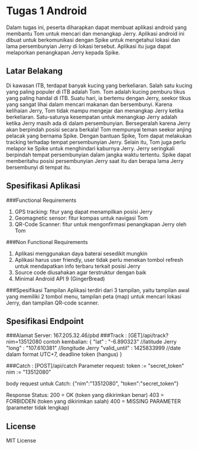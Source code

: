 # Tugas 1 Android

Dalam tugas ini, peserta diharapkan dapat membuat aplikasi android yang membantu Tom untuk mencari dan menangkap Jerry. Aplikasi android ini dibuat untuk berkomunikasi dengan Spike untuk mengetahui lokasi dan lama persembunyian Jerry di lokasi tersebut. Aplikasi itu juga dapat melaporkan penangkapan Jerry kepada Spike.

## Latar Belakang

Di kawasan ITB, terdapat banyak kucing yang berkeliaran. Salah satu kucing yang paling populer di ITB adalah Tom. Tom adalah kucing pemburu tikus yang paling handal di ITB. Suatu hari, ia bertemu dengan Jerry, seekor tikus yang sangat lihai dalam mencari makanan dan bersembunyi. Karena kelihaian Jerry, Tom tidak mampu mengejar dan menangkap Jerry ketika berkeliaran. Satu-satunya kesempatan untuk menangkap Jerry adalah ketika Jerry masih ada di dalam persembunyian. Bersegeralah karena Jerry akan berpindah posisi secara berkala! 
Tom mempunyai teman seekor anjing pelacak yang bernama Spike. Dengan bantuan Spike, Tom dapat melakukan tracking terhadap tempat persembunyian Jerry. Selain itu, Tom juga perlu melapor ke Spike untuk menghindari kaburnya Jerry. Jerry seringkali berpindah tempat persembunyian dalam jangka waktu tertentu. Spike dapat memberitahu posisi persembunyian Jerry saat itu dan berapa lama Jerry bersembunyi di tempat itu.

## Spesifikasi Aplikasi

###Functional Requirements
1. GPS tracking: fitur yang dapat menampilkan posisi Jerry
2. Geomagnetic sensor: fitur kompas untuk navigasi Tom
3. QR-Code Scanner: fitur untuk mengonfirmasi penangkapan Jerry oleh Tom

###Non Functional Requirements
1. Aplikasi menggunakan daya baterai sesedikit mungkin
2. Aplikasi harus user friendly, user tidak perlu menekan tombol refresh untuk mendapatkan info terbaru terkait posisi Jerry
3. Source code diusahakan agar terstruktur dengan baik
4. Minimal Android API 9 (GingerBread)

###Spesifikasi Tampilan
Aplikasi terdiri dari 3 tampilan, yaitu tampilan awal yang memiliki 2 tombol menu, tampilan peta (map) untuk mencari lokasi Jerry, dan tampilan QR-code scanner.

## Spesifikasi Endpoint
###Alamat Server: 167.205.32.46/pbd
###Track : [GET]/api/track?nim=13512080
contoh kembalian:<return>
{<return>
"lat" : "-6.890323"			//latitude Jerry<return>
"long" : "107.610381"		//longitude Jerry<return>
"valid_until" : 1425833999	//date dalam format UTC+7, deadline token (hangus)<return>
}<return>

###Catch : [POST]/api/catch
Parameter request:<return>
token := "secret_token"<return>
nim := "13512080"<return>

body request untuk Catch: {"nim":"13512080", "token":"secret_token"}<return>

Response Status:<return>
200 = OK (token yang dikirimkan benar)<return>
403 = FORBIDDEN (token yang dikirimkan salah)<return>
400 = MISSING PARAMETER (parameter tidak lengkap)<return>

## License

MIT License